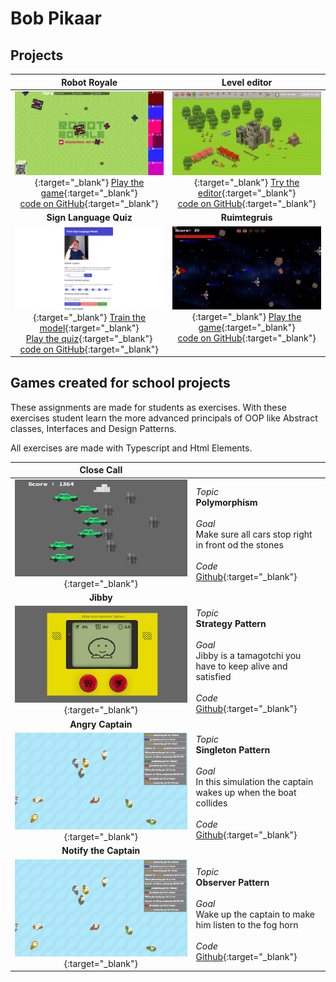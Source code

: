 # Bob Pikaar

## Projects

| Robot Royale  |  Level editor |
|:-:|:-:|
| [![Robot Royale](./images/robot_royale.png)](http://145.24.222.232:8080/viewer/){:target="_blank"} [Play the game](http://145.24.222.232:8080/viewer/){:target="_blank"} <br> [code on GitHub](https://github.com/HR-CMGT/robot-royale){:target="_blank"} | [![Level editor](./images/level_editor.png)](https://bpikaar.github.io/level-editor/){:target="_blank"} [Try the editor](https://bpikaar.github.io/level-editor/){:target="_blank"} <br> [code on GitHub](https://github.com/bpikaar/level-editor){:target="_blank"} |
| **Sign Language Quiz**  | **Ruimtegruis** |
| [![Sign Language Quiz](./images/sign_language.png)](https://bpikaar.github.io/sign-language-quiz/learn/){:target="_blank"} [Train the model](https://bpikaar.github.io/sign-language-quiz/learn/){:target="_blank"} <br> [Play the quiz](https://bpikaar.github.io/sign-language-quiz/){:target="_blank"} <br> [code on GitHub](https://github.com/bpikaar/sign-language-quiz/){:target="_blank"} | [![Ruimtegruis](./images/ruimtegruis.png)](https://bpikaar.github.io/ruimtegruis/){:target="_blank"} [Play the game](https://bpikaar.github.io/ruimtegruis/){:target="_blank"} <br> [code on GitHub](https://github.com/bpikaar/ruimtegruis/){:target="_blank"} <br> &nbsp;

## Games created for school projects
These assignments are made for students as exercises. With these exercises student learn the more advanced principals of OOP like Abstract classes, Interfaces and Design Patterns. 

All exercises are made with Typescript and Html Elements. 

| **Close Call**  |   |
|:-:|:-|
| [![Close Call](./images/close_call.png)](https://hr-cmgt.github.io/PRG08-close-call-completed/){:target="_blank"} | *Topic* <br> **Polymorphism** <br><br> *Goal* <br>Make sure all cars stop right in front od the stones <br><br> *Code* <br>[Github](https://github.com/HR-CMGT/PRG08-close-call-completed){:target="_blank"} |
| **Jibby**  |   |
| [![Jibby](./images/jibby.png)](https://hr-cmgt.github.io/PRG08-Jibby-completed/){:target="_blank"} | *Topic* <br> **Strategy Pattern** <br><br> *Goal* <br>Jibby is a tamagotchi you have to keep alive and satisfied <br><br> *Code* <br>[Github](https://github.com/HR-CMGT/PRG08-Jibby-completed){:target="_blank"} |
| **Angry Captain**  |   |
| [![Angry Captain](./images/angry_captain.png)](https://hr-cmgt.github.io/PRG08-Angry-Captain-completed/){:target="_blank"} | *Topic* <br> **Singleton Pattern** <br><br> *Goal* <br>In this simulation the captain wakes up when the boat collides<br><br> *Code* <br>[Github](https://github.com/HR-CMGT/PRG08-Angry-Captain-completed){:target="_blank"} |
| **Notify the Captain**  |   |
| [![Angry Captain](./images/angry_captain.png)](https://hr-cmgt.github.io/PRG08-Notify-the-Captain-completed/){:target="_blank"} | *Topic* <br> **Observer Pattern** <br><br> *Goal* <br>Wake up the captain to make him listen to the fog horn<br><br> *Code* <br>[Github](https://github.com/HR-CMGT/PRG08-Notify-the-Captain-completed){:target="_blank"} |



